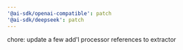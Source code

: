 ```yaml
---
'@ai-sdk/openai-compatible': patch
'@ai-sdk/deepseek': patch
---
```


chore: update a few add'l processor references to extractor
